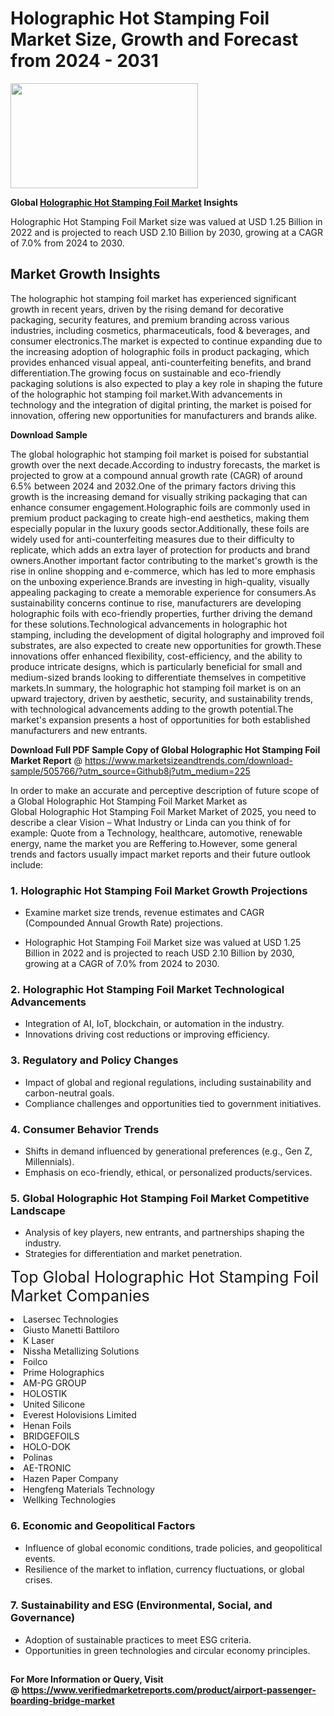 <H1>Holographic Hot Stamping Foil Market Size, Growth and Forecast from 2024 - 2031</H1><img class="aligncenter size-medium wp-image-584254" src="https://thirdeyenews.in/wp-content/uploads/2024/09/Global-Market-Research-300x168.jpeg" alt="" width="300" height="168" /><p><strong>Global&nbsp;<a href="https://www.marketsizeandtrends.com/download-sample/505766/?utm_source=Github8j?utm_medium=225">Holographic Hot Stamping Foil Market</a> Insights</strong></p><p>Holographic Hot Stamping Foil Market size was valued at USD 1.25 Billion in 2022 and is projected to reach USD 2.10 Billion by 2030, growing at a CAGR of 7.0% from 2024 to 2030.</p><p><h2>Market Growth Insights</h2> <p>The holographic hot stamping foil market has experienced significant growth in recent years, driven by the rising demand for decorative packaging, security features, and premium branding across various industries, including cosmetics, pharmaceuticals, food & beverages, and consumer electronics.The market is expected to continue expanding due to the increasing adoption of holographic foils in product packaging, which provides enhanced visual appeal, anti-counterfeiting benefits, and brand differentiation.The growing focus on sustainable and eco-friendly packaging solutions is also expected to play a key role in shaping the future of the holographic hot stamping foil market.With advancements in technology and the integration of digital printing, the market is poised for innovation, offering new opportunities for manufacturers and brands alike.</p> <p><strong>Download Sample</strong></p> <p>The global holographic hot stamping foil market is poised for substantial growth over the next decade.According to industry forecasts, the market is projected to grow at a compound annual growth rate (CAGR) of around 6.5% between 2024 and 2032.One of the primary factors driving this growth is the increasing demand for visually striking packaging that can enhance consumer engagement.Holographic foils are commonly used in premium product packaging to create high-end aesthetics, making them especially popular in the luxury goods sector.Additionally, these foils are widely used for anti-counterfeiting measures due to their difficulty to replicate, which adds an extra layer of protection for products and brand owners.Another important factor contributing to the market's growth is the rise in online shopping and e-commerce, which has led to more emphasis on the unboxing experience.Brands are investing in high-quality, visually appealing packaging to create a memorable experience for consumers.As sustainability concerns continue to rise, manufacturers are developing holographic foils with eco-friendly properties, further driving the demand for these solutions.Technological advancements in holographic hot stamping, including the development of digital holography and improved foil substrates, are also expected to create new opportunities for growth.These innovations offer enhanced flexibility, cost-efficiency, and the ability to produce intricate designs, which is particularly beneficial for small and medium-sized brands looking to differentiate themselves in competitive markets.In summary, the holographic hot stamping foil market is on an upward trajectory, driven by aesthetic, security, and sustainability trends, with technological advancements adding to the growth potential.The market's expansion presents a host of opportunities for both established manufacturers and new entrants.<p><span class=""><strong>Download Full PDF Sample Copy of Global Holographic Hot Stamping Foil Market Report</strong> @ <a href="https://www.marketsizeandtrends.com/download-sample/505766/?utm_source=Github8j?utm_medium=225" target="_blank">https://www.marketsizeandtrends.com/download-sample/505766/?utm_source=Github8j?utm_medium=225</a></span></p><p>In order to make an accurate and perceptive description of future scope of a Global&nbsp;Holographic Hot Stamping Foil Market Market as Global&nbsp;Holographic Hot Stamping Foil Market Market of 2025, you need to describe a clear Vision &ndash; What Industry or Linda can you think of for example: Quote from a Technology, healthcare, automotive, renewable energy, name the market you are Reffering to.However, some general trends and factors usually impact market reports and their future outlook include:</p><h3>1.&nbsp;<strong>Holographic Hot Stamping Foil Market Growth Projections</strong></h3><ul><li>Examine market size trends, revenue estimates and CAGR (Compounded Annual Growth Rate) projections.</li><li><p>Holographic Hot Stamping Foil Market size was valued at USD 1.25 Billion in 2022 and is projected to reach USD 2.10 Billion by 2030, growing at a CAGR of 7.0% from 2024 to 2030.</p></li></ul><h3>2.&nbsp;<strong>Holographic Hot Stamping Foil Market Technological Advancements</strong></h3><ul><li>Integration of AI, IoT, blockchain, or automation in the industry.</li><li>Innovations driving cost reductions or improving efficiency.</li></ul><h3>3.&nbsp;<strong>Regulatory and Policy Changes</strong></h3><ul><li>Impact of global and regional regulations, including sustainability and carbon-neutral goals.</li><li>Compliance challenges and opportunities tied to government initiatives.</li></ul><h3>4.&nbsp;<strong>Consumer Behavior Trends</strong></h3><ul><li>Shifts in demand influenced by generational preferences (e.g., Gen Z, Millennials).</li><li>Emphasis on eco-friendly, ethical, or personalized products/services.</li></ul><h3>5.&nbsp;<strong>Global Holographic Hot Stamping Foil Market Competitive Landscape</strong></h3><ul><li>Analysis of key players, new entrants, and partnerships shaping the industry.</li><li>Strategies for differentiation and market penetration.</li></ul><p data-pm-slice="1 1 []"><span style="color: inherit; font-family: inherit; font-size: 25px;">Top Global Holographic Hot Stamping Foil Market Companies</span></p><div class="" data-test-id=""><p><li>Lasersec Technologies</li><li> Giusto Manetti Battiloro</li><li> K Laser</li><li> Nissha Metallizing Solutions</li><li> Foilco</li><li> Prime Holographics</li><li> AM-PG GROUP</li><li> HOLOSTIK</li><li> United Silicone</li><li> Everest Holovisions Limited</li><li> Henan Foils</li><li> BRIDGEFOILS</li><li> HOLO-DOK</li><li> Polinas</li><li> AE-TRONIC</li><li> Hazen Paper Company</li><li> Hengfeng Materials Technology</li><li> Wellking Technologies</li></p></div><h3>6.&nbsp;<strong>Economic and Geopolitical Factors</strong></h3><ul><li>Influence of global economic conditions, trade policies, and geopolitical events.</li><li>Resilience of the market to inflation, currency fluctuations, or global crises.</li></ul><h3>7.&nbsp;<strong>Sustainability and ESG (Environmental, Social, and Governance)</strong></h3><ul><li>Adoption of sustainable practices to meet ESG criteria.</li><li>Opportunities in green technologies and circular economy principles.</li></ul><h2><strong style="font-size: 14px;">For More Information or Query, Visit @&nbsp;</strong><a style="background-color: #ffffff; font-size: 14px;" href="https://www.marketsizeandtrends.com/report/holographic-hot-stamping-foil-market/" target="_blank">https://www.verifiedmarketreports.com/product/airport-passenger-boarding-bridge-market</a></h2>